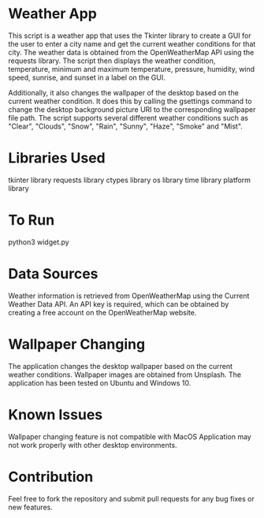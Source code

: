 # Weather App
This script is a weather app that uses the Tkinter library to create a GUI for the user to enter a city name and get the current weather conditions for that city. The weather data is obtained from the OpenWeatherMap API using the requests library. The script then displays the weather condition, temperature, minimum and maximum temperature, pressure, humidity, wind speed, sunrise, and sunset in a label on the GUI.

Additionally, it also changes the wallpaper of the desktop based on the current weather condition. It does this by calling the gsettings command to change the desktop background picture URI to the corresponding wallpaper file path. The script supports several different weather conditions such as "Clear", "Clouds", "Snow", "Rain", "Sunny", "Haze", "Smoke" and "Mist".

# Libraries Used
tkinter library
requests library
ctypes library
os library
time library
platform library

# To Run
python3 widget.py

# Data Sources
Weather information is retrieved from OpenWeatherMap using the Current Weather Data API. An API key is required, which can be obtained by creating a free account on the OpenWeatherMap website.

# Wallpaper Changing
The application changes the desktop wallpaper based on the current weather conditions. Wallpaper images are obtained from Unsplash.
The application has been tested on Ubuntu and Windows 10.

# Known Issues
Wallpaper changing feature is not compatible with MacOS
Application may not work properly with other desktop environments.

# Contribution
Feel free to fork the repository and submit pull requests for any bug fixes or new features.
